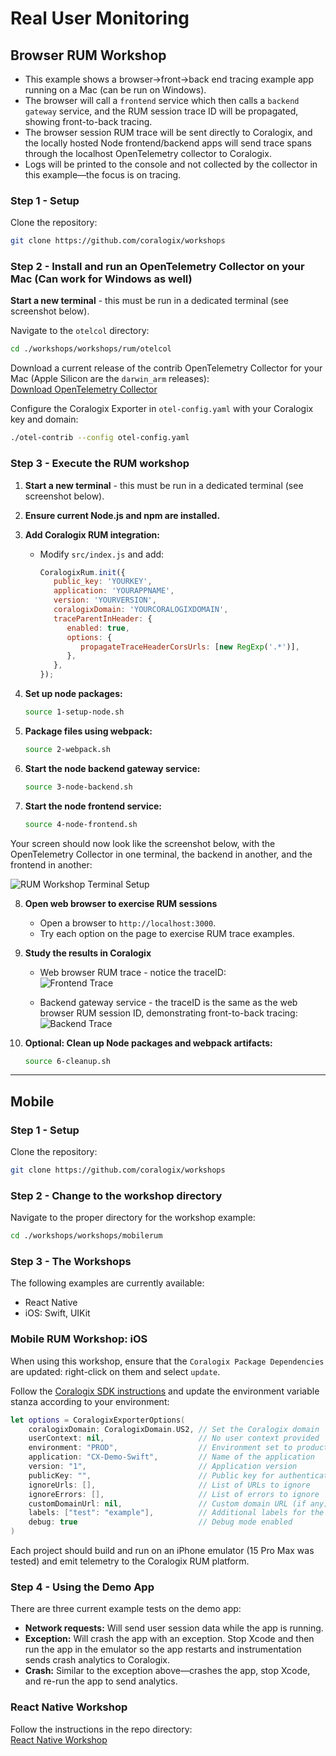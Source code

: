 # Real User Monitoring

## Browser RUM Workshop

- This example shows a browser->front->back end tracing example app running on a Mac (can be run on Windows).  
- The browser will call a `frontend` service which then calls a `backend gateway` service, and the RUM session trace ID will be propagated, showing front-to-back tracing.       
- The browser session RUM trace will be sent directly to Coralogix, and the locally hosted Node frontend/backend apps will send trace spans through the localhost OpenTelemetry collector to Coralogix.  
- Logs will be printed to the console and not collected by the collector in this example—the focus is on tracing.  

### Step 1 - Setup

Clone the repository:

```bash
git clone https://github.com/coralogix/workshops
```

### Step 2 - Install and run an OpenTelemetry Collector on your Mac (Can work for Windows as well)

**Start a new terminal** - this must be run in a dedicated terminal (see screenshot below).      

Navigate to the `otelcol` directory:

```bash
cd ./workshops/workshops/rum/otelcol
```

Download a current release of the contrib OpenTelemetry Collector for your Mac (Apple Silicon are the `darwin_arm` releases):  
[Download OpenTelemetry Collector](https://github.com/open-telemetry/opentelemetry-collector-releases/releases)

Configure the Coralogix Exporter in `otel-config.yaml` with your Coralogix key and domain:

```bash
./otel-contrib --config otel-config.yaml
```

### Step 3 - Execute the RUM workshop

1. **Start a new terminal** - this must be run in a dedicated terminal (see screenshot below).

2. **Ensure current Node.js and npm are installed.**

3. **Add Coralogix RUM integration:**
    - Modify `src/index.js` and add:

        ```javascript
        CoralogixRum.init({
           public_key: 'YOURKEY',
           application: 'YOURAPPNAME',
           version: 'YOURVERSION',
           coralogixDomain: 'YOURCORALOGIXDOMAIN',
           traceParentInHeader: {
              enabled: true,
              options: {
                 propagateTraceHeaderCorsUrls: [new RegExp('.*')],
              },
           },
        });
        ```

4. **Set up node packages:**

    ```bash
    source 1-setup-node.sh
    ```

5. **Package files using webpack:**

    ```bash
    source 2-webpack.sh
    ```

6. **Start the node backend gateway service:**

    ```bash
    source 3-node-backend.sh
    ```

7. **Start the node frontend service:**

    ```bash
    source 4-node-frontend.sh
    ```

Your screen should now look like the screenshot below, with the OpenTelemetry Collector in one terminal, the backend in another, and the frontend in another:  

![RUM Workshop Terminal Setup](https://coralogix.github.io/workshops/images/rum/rum-vsc.png)

8. **Open web browser to exercise RUM sessions**  
    - Open a browser to `http://localhost:3000`.  
    - Try each option on the page to exercise RUM trace examples.

9. **Study the results in Coralogix**  
    - Web browser RUM trace - notice the traceID:  
      ![Frontend Trace](https://coralogix.github.io/workshops/images/rum/rum-frontend-trace.png)

    - Backend gateway service - the traceID is the same as the web browser RUM session ID, demonstrating front-to-back tracing:  
      ![Backend Trace](https://coralogix.github.io/workshops/images/rum/rum-backend-trace.png)

10. **Optional: Clean up Node packages and webpack artifacts:**

    ```bash
    source 6-cleanup.sh
    ```

---

## Mobile

### Step 1 - Setup

Clone the repository:

```bash
git clone https://github.com/coralogix/workshops
```

### Step 2 - Change to the workshop directory

Navigate to the proper directory for the workshop example:

```bash
cd ./workshops/workshops/mobilerum
```

### Step 3 - The Workshops

The following examples are currently available:  
- React Native  
- iOS: Swift, UIKit  

### Mobile RUM Workshop: iOS  

When using this workshop, ensure that the `Coralogix Package Dependencies` are updated: right-click on them and select `update`.

Follow the [Coralogix SDK instructions](https://coralogix.com/docs/rum-ios-monitoring-setup/) and update the environment variable stanza according to your environment:

```swift
let options = CoralogixExporterOptions(
    coralogixDomain: CoralogixDomain.US2, // Set the Coralogix domain
    userContext: nil,                     // No user context provided
    environment: "PROD",                  // Environment set to production
    application: "CX-Demo-Swift",         // Name of the application
    version: "1",                         // Application version
    publicKey: "",                        // Public key for authentication
    ignoreUrls: [],                       // List of URLs to ignore
    ignoreErrors: [],                     // List of errors to ignore
    customDomainUrl: nil,                 // Custom domain URL (if any)
    labels: ["test": "example"],          // Additional labels for the RUM data
    debug: true                           // Debug mode enabled
)
```

Each project should build and run on an iPhone emulator (15 Pro Max was tested) and emit telemetry to the Coralogix RUM platform.

### Step 4 - Using the Demo App

There are three current example tests on the demo app:  
- **Network requests:** Will send user session data while the app is running.  
- **Exception:** Will crash the app with an exception. Stop Xcode and then run the app in the emulator so the app restarts and instrumentation sends crash analytics to Coralogix.  
- **Crash:** Similar to the exception above—crashes the app, stop Xcode, and re-run the app to send analytics.  

### React Native Workshop

Follow the instructions in the repo directory:  
[React Native Workshop](https://github.com/coralogix/workshops/tree/master/workshops/mobilerum/react)
